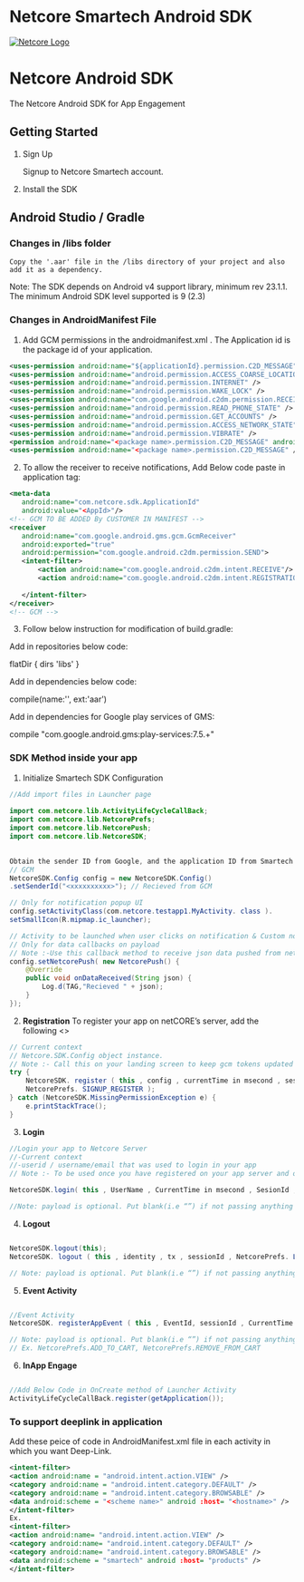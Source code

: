 # Netcore Smartech Android SDK

[![Netcore Logo](https://netcore.in/wp-content/themes/netcore/img/Netcore-new-Logo.png)](http:www.netcore.in)

# Netcore Android SDK  

The Netcore Android SDK for App Engagement  

## Getting Started

1. Sign Up

    Signup to Netcore Smartech account.

2.  Install the SDK

## Android Studio / Gradle     

### Changes in /libs folder        
    Copy the '.aar' file in the /libs directory of your project and also add it as a dependency.

Note: The SDK depends on Android v4 support library, minimum rev 23.1.1. The minimum Android SDK level supported is 9 (2.3)

### Changes in AndroidManifest File
1. Add GCM permissions in the androidmanifest.xml . The Application id is the package id of your application.
```xml
<uses-permission android:name="${applicationId}.permission.C2D_MESSAGE" />
<uses-permission android:name="android.permission.ACCESS_COARSE_LOCATION" />
<uses-permission android:name="android.permission.INTERNET" />
<uses-permission android:name="android.permission.WAKE_LOCK" />
<uses-permission android:name="com.google.android.c2dm.permission.RECEIVE" />
<uses-permission android:name="android.permission.READ_PHONE_STATE" />
<uses-permission android:name="android.permission.GET_ACCOUNTS" />
<uses-permission android:name="android.permission.ACCESS_NETWORK_STATE" />
<uses-permission android:name="android.permission.VIBRATE" />
<permission android:name="<package name>.permission.C2D_MESSAGE" android:protectionLevel="signature" />
<uses-permission android:name="<package name>.permission.C2D_MESSAGE" />
```

2. To allow the receiver to receive notifications, Add Below code paste in application tag:
```xml
<meta-data
   android:name="com.netcore.sdk.ApplicationId"
   android:value="<AppId>"/>
<!-- GCM TO BE ADDED By CUSTOMER IN MANIFEST -->
<receiver
   android:name="com.google.android.gms.gcm.GcmReceiver"
   android:exported="true"
   android:permission="com.google.android.c2dm.permission.SEND">
   <intent-filter>
       <action android:name="com.google.android.c2dm.intent.RECEIVE"/>
       <action android:name="com.google.android.c2dm.intent.REGISTRATION"/>
       
   </intent-filter>
</receiver>
<!-- GCM -->
```
3. Follow below instruction for modification of build.gradle:
 
Add in repositories below code:
 
flatDir { dirs 'libs' } 
 
Add in dependencies below code:
 
compile(name:'<sdk name>', ext:'aar') 
 
Add in dependencies for Google play services of GMS:
 
compile "com.google.android.gms:play-services:7.5.+"


### SDK Method inside your app
1. Initialize Smartech SDK Configuration
```java
//Add import files in Launcher page
 
import com.netcore.lib.ActivityLifeCycleCallBack;
import com.netcore.lib.NetcorePrefs;
import com.netcore.lib.NetcorePush;
import com.netcore.lib.NetcoreSDK;
 

Obtain the sender ID from Google, and the application ID from Smartech.
// GCM
NetcoreSDK.Config config = new NetcoreSDK.Config()
.setSenderId("<xxxxxxxxxx>"); // Recieved from GCM

// Only for notification popup UI
config.setActivityClass(com.netcore.testapp1.MyActivity. class ).
setSmallIcon(R.mipmap.ic_launcher);

// Activity to be launched when user clicks on notification & Custom notification icon to be shown
// Only for data callbacks on payload
// Note :-Use this callback method to receive json data pushed from netCore server
config.setNetcorePush( new NetcorePush() {
    @Override
    public void onDataReceived(String json) {
        Log.d(TAG,"Recieved " + json);
    }
});
```
    
2. **Registration**
To register your app on netCORE’s server, add the following <>
```java
// Current context
// Netcore.SDK.Config object instance.
// Note :- Call this on your landing screen to keep gcm tokens updated
try {
    NetcoreSDK. register ( this , config , currentTime in msecond , sessionId , identity ,
    NetcorePrefs. SIGNUP_REGISTER );
} catch (NetcoreSDK.MissingPermissionException e) {
    e.printStackTrace();
}
```

3. **Login**
```java
//Login your app to Netcore Server
//-Current context
//-userid / username/email that was used to login in your app
// Note :- To be used once you have registered on your app server and obtained primary id, you can then pass this ID as userId for identification purpose, this will help to forward notification to targeted user.

NetcoreSDK.login( this , UserName , CurrentTime in msecond , SesionId , NetcorePrefs.LOGIN,payload , config );

//Note: payload is optional. Put blank(i.e “”) if not passing anything
```

4. **Logout**
```java

NetcoreSDK.logout(this);
NetcoreSDK. logout ( this , identity , tx , sessionId , NetcorePrefs. LOGOUT , payload , config );

// Note: payload is optional. Put blank(i.e “”) if not passing anything
```

5. **Event Activity**
```java

//Event Activity
NetcoreSDK. registerAppEvent ( this , EventId, sessionId , CurrentTime in msecond , identity ,Payload , config );

// Note: payload is optional. Put blank(i.e “”) if not passing anything EventId pass by NetcorePrefs.<Event Name which provided by Us> 
// Ex. NetcorePrefs.ADD_TO_CART, NetcorePrefs.REMOVE_FROM_CART


```
6. **InApp Engage**
```java

//Add Below Code in OnCreate method of Launcher Activity
ActivityLifeCycleCallBack.register(getApplication());

```

### To support deeplink in application
Add these peice of code in AndroidManifest.xml file in each activity in which you want Deep-Link.
```xml
<intent-filter>
<action android:name = "android.intent.action.VIEW" />
<category android:name = "android.intent.category.DEFAULT" />
<category android:name = "android.intent.category.BROWSABLE" />
<data android:scheme = "<scheme name>" android :host= "<hostname>" />
</intent-filter>
Ex.
<intent-filter>
<action android:name= "android.intent.action.VIEW" />
<category android:name= "android.intent.category.DEFAULT" />
<category android:name= "android.intent.category.BROWSABLE" />
<data android:scheme = "smartech" android :host= "products" />
</intent-filter>
```

